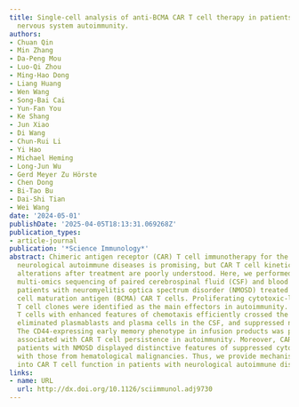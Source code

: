 ```yaml
---
title: Single-cell analysis of anti-BCMA CAR T cell therapy in patients with central
  nervous system autoimmunity.
authors:
- Chuan Qin
- Min Zhang
- Da-Peng Mou
- Luo-Qi Zhou
- Ming-Hao Dong
- Liang Huang
- Wen Wang
- Song-Bai Cai
- Yun-Fan You
- Ke Shang
- Jun Xiao
- Di Wang
- Chun-Rui Li
- Yi Hao
- Michael Heming
- Long-Jun Wu
- Gerd Meyer Zu Hörste
- Chen Dong
- Bi-Tao Bu
- Dai-Shi Tian
- Wei Wang
date: '2024-05-01'
publishDate: '2025-04-05T18:13:31.069268Z'
publication_types:
- article-journal
publication: '*Science Immunology*'
abstract: Chimeric antigen receptor (CAR) T cell immunotherapy for the treatment of
  neurological autoimmune diseases is promising, but CAR T cell kinetics and immune
  alterations after treatment are poorly understood. Here, we performed single-cell
  multi-omics sequencing of paired cerebrospinal fluid (CSF) and blood samples from
  patients with neuromyelitis optica spectrum disorder (NMOSD) treated with anti-B
  cell maturation antigen (BCMA) CAR T cells. Proliferating cytotoxic-like CD8+ CAR
  T cell clones were identified as the main effectors in autoimmunity. Anti-BCMA CAR
  T cells with enhanced features of chemotaxis efficiently crossed the blood-CSF barrier,
  eliminated plasmablasts and plasma cells in the CSF, and suppressed neuroinflammation.
  The CD44-expressing early memory phenotype in infusion products was potentially
  associated with CAR T cell persistence in autoimmunity. Moreover, CAR T cells from
  patients with NMOSD displayed distinctive features of suppressed cytotoxicity compared
  with those from hematological malignancies. Thus, we provide mechanistic insights
  into CAR T cell function in patients with neurological autoimmune disease.
links:
- name: URL
  url: http://dx.doi.org/10.1126/sciimmunol.adj9730
---
```

